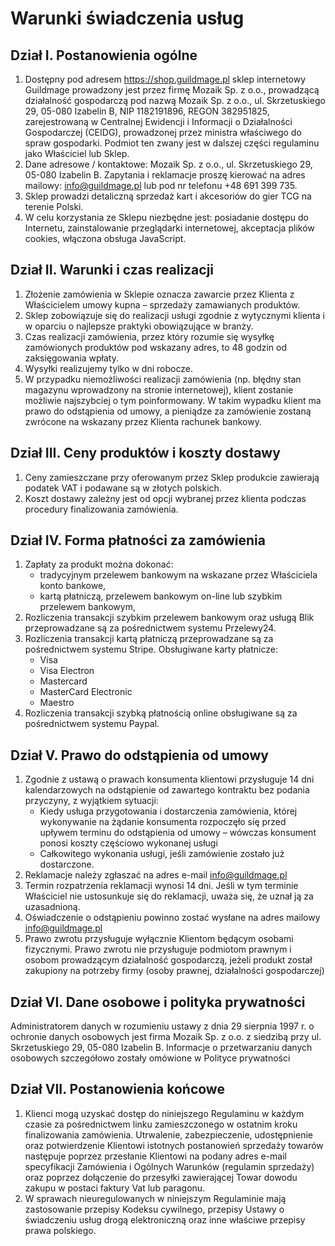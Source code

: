 # Warunki świadczenia usług
## Dział I. Postanowienia ogólne

1. Dostępny pod adresem https://shop.guildmage.pl sklep internetowy Guildmage prowadzony jest przez firmę Mozaik Sp. z o.o., prowadzącą działalność gospodarczą pod nazwą Mozaik Sp. z o.o., ul. Skrzetuskiego 29, 05-080 Izabelin B, NIP 1182191896, REGON 382951825, zarejestrowaną w Centralnej Ewidencji i Informacji o Działalności Gospodarczej (CEIDG), prowadzonej przez ministra właściwego do spraw gospodarki. Podmiot ten zwany jest w dalszej części regulaminu jako Właściciel lub Sklep.
1. Dane adresowe / kontaktowe: Mozaik Sp. z o.o., ul. Skrzetuskiego 29, 05-080 Izabelin B. Zapytania i reklamacje proszę kierować na adres mailowy: info@guildmage.pl lub pod nr telefonu +48 691 399 735.
1. Sklep prowadzi detaliczną sprzedaż kart i akcesoriów do gier TCG na terenie Polski.
1. W celu korzystania ze Sklepu niezbędne jest:
posiadanie dostępu do Internetu,
zainstalowanie przeglądarki internetowej,
akceptacja plików cookies,
włączona obsługa JavaScript.

## Dział II. Warunki i czas realizacji

1. Złożenie zamówienia w Sklepie oznacza zawarcie przez Klienta z Właścicielem umowy kupna – sprzedaży zamawianych produktów.
1. Sklep zobowiązuje się do realizacji usługi zgodnie z wytycznymi klienta i w oparciu o najlepsze praktyki obowiązujące w branży.
1. Czas realizacji zamówienia, przez który rozumie się wysyłkę zamówionych produktów pod wskazany adres, to 48 godzin od zaksięgowania wpłaty.
1. Wysyłki realizujemy tylko w dni robocze.
1. W przypadku niemożliwości realizacji zamówienia (np. błędny stan magazynu wprowadzony na stronie internetowej), klient zostanie możliwie najszybciej o tym poinformowany. W takim wypadku klient ma prawo do odstąpienia od umowy, a pieniądze za zamówienie zostaną zwrócone na wskazany przez Klienta rachunek bankowy.

## Dział III. Ceny produktów i koszty dostawy

1. Ceny zamieszczane przy oferowanym przez Sklep produkcie zawierają podatek VAT i podawane są w złotych polskich.
1. Koszt dostawy zależny jest od opcji wybranej przez klienta podczas procedury finalizowania zamówienia.

## Dział IV. Forma płatności za zamówienia

1. Zapłaty za produkt można dokonać:
   * tradycyjnym przelewem bankowym na wskazane przez Właściciela konto bankowe,
   * kartą płatniczą, przelewem bankowym on-line lub szybkim przelewem bankowym,
1. Rozliczenia transakcji szybkim przelewem bankowym oraz usługą Blik przeprowadzane są za pośrednictwem systemu Przelewy24.
1. Rozliczenia transakcji kartą płatniczą przeprowadzane są za pośrednictwem systemu Stripe. Obsługiwane karty płatnicze:
   * Visa
   * Visa Electron
   * Mastercard
   * MasterCard Electronic
   * Maestro
1. Rozliczenia transakcji szybką płatnością online obsługiwane są za pośrednictwem systemu Paypal.

## Dział V. Prawo do odstąpienia od umowy

1. Zgodnie z ustawą o prawach konsumenta klientowi przysługuje 14 dni kalendarzowych na odstąpienie od zawartego kontraktu bez podania przyczyny, z wyjątkiem sytuacji:
   * Kiedy usługa przygotowania i dostarczenia zamówienia, której wykonywanie na żądanie konsumenta rozpoczęło się przed upływem terminu do odstąpienia od umowy – wówczas konsument ponosi koszty częściowo wykonanej usługi
   * Całkowitego wykonania usługi, jeśli zamówienie zostało już dostarczone.
1. Reklamacje należy zgłaszać na adres e-mail info@guildmage.pl
1. Termin rozpatrzenia reklamacji wynosi 14 dni. Jeśli w tym terminie Właściciel nie ustosunkuje się do reklamacji, uważa się, że uznał ją za uzasadnioną.
1. Oświadczenie o odstąpieniu powinno zostać wysłane na adres mailowy info@guildmage.pl
1. Prawo zwrotu przysługuje wyłącznie Klientom będącym osobami fizycznymi. Prawo zwrotu nie przysługuje podmiotom prawnym i osobom prowadzącym działalność gospodarczą, jeżeli produkt został zakupiony na potrzeby firmy (osoby prawnej, działalności gospodarczej)

## Dział VI. Dane osobowe i polityka prywatności

Administratorem danych w rozumieniu ustawy z dnia 29 sierpnia 1997 r. o ochronie danych osobowych jest firma Mozaik Sp. z o.o. z siedzibą przy ul. Skrzetuskiego 29, 05-080 Izabelin B. Informacje o przetwarzaniu danych osobowych szczegółowo zostały omówione w Polityce prywatności

## Dział VII. Postanowienia końcowe

1. Klienci mogą uzyskać dostęp do niniejszego Regulaminu w każdym czasie za pośrednictwem linku zamieszczonego w ostatnim kroku finalizowania zamówienia. Utrwalenie, zabezpieczenie, udostępnienie oraz potwierdzenie Klientowi istotnych postanowień sprzedaży towarów następuje poprzez przesłanie Klientowi na podany adres e-mail specyfikacji Zamówienia i Ogólnych Warunków (regulamin sprzedaży) oraz poprzez dołączenie do przesyłki zawierającej Towar dowodu zakupu w postaci faktury Vat lub paragonu.
1. W sprawach nieuregulowanych w niniejszym Regulaminie mają zastosowanie przepisy Kodeksu cywilnego, przepisy Ustawy o świadczeniu usług drogą elektroniczną oraz inne właściwe przepisy prawa polskiego.
